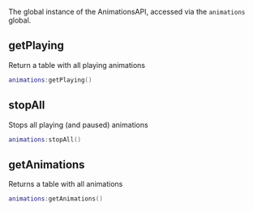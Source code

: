 The global instance of the AnimationsAPI, accessed via the `animations` global.

## getPlaying
Return a table with all playing animations
```lua
animations:getPlaying()
```

## stopAll
Stops all playing (and paused) animations
```lua
animations:stopAll()
```

## getAnimations
Returns a table with all animations
```lua
animations:getAnimations()
```